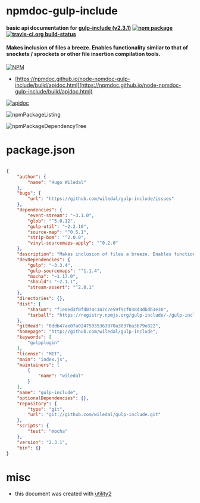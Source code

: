 # npmdoc-gulp-include

#### basic api documentation for  [gulp-include (v2.3.1)](http://github.com/wiledal/gulp-include)  [![npm package](https://img.shields.io/npm/v/npmdoc-gulp-include.svg?style=flat-square)](https://www.npmjs.org/package/npmdoc-gulp-include) [![travis-ci.org build-status](https://api.travis-ci.org/npmdoc/node-npmdoc-gulp-include.svg)](https://travis-ci.org/npmdoc/node-npmdoc-gulp-include)

#### Makes inclusion of files a breeze. Enables functionality similar to that of snockets / sprockets or other file insertion compilation tools.

[![NPM](https://nodei.co/npm/gulp-include.png?downloads=true&downloadRank=true&stars=true)](https://www.npmjs.com/package/gulp-include)

- [https://npmdoc.github.io/node-npmdoc-gulp-include/build/apidoc.html](https://npmdoc.github.io/node-npmdoc-gulp-include/build/apidoc.html)

[![apidoc](https://npmdoc.github.io/node-npmdoc-gulp-include/build/screenCapture.buildCi.browser.%252Ftmp%252Fbuild%252Fapidoc.html.png)](https://npmdoc.github.io/node-npmdoc-gulp-include/build/apidoc.html)

![npmPackageListing](https://npmdoc.github.io/node-npmdoc-gulp-include/build/screenCapture.npmPackageListing.svg)

![npmPackageDependencyTree](https://npmdoc.github.io/node-npmdoc-gulp-include/build/screenCapture.npmPackageDependencyTree.svg)



# package.json

```json

{
    "author": {
        "name": "Hugo Wiledal"
    },
    "bugs": {
        "url": "https://github.com/wiledal/gulp-include/issues"
    },
    "dependencies": {
        "event-stream": "~3.1.0",
        "glob": "^5.0.12",
        "gulp-util": "~2.2.10",
        "source-map": "^0.5.1",
        "strip-bom": "^2.0.0",
        "vinyl-sourcemaps-apply": "^0.2.0"
    },
    "description": "Makes inclusion of files a breeze. Enables functionality similar to that of snockets / sprockets or other file insertion compilation tools.",
    "devDependencies": {
        "gulp": "~3.3.4",
        "gulp-sourcemaps": "^1.1.4",
        "mocha": "~1.17.0",
        "should": "~2.1.1",
        "stream-assert": "^2.0.1"
    },
    "directories": {},
    "dist": {
        "shasum": "f1e0ed3f0fd074c347c7e59f9cf038d3dbdb3e30",
        "tarball": "https://registry.npmjs.org/gulp-include/-/gulp-include-2.3.1.tgz"
    },
    "gitHead": "0ddb47ae07a02475035363970a3037ba3b79e822",
    "homepage": "http://github.com/wiledal/gulp-include",
    "keywords": [
        "gulpplugin"
    ],
    "license": "MIT",
    "main": "index.js",
    "maintainers": [
        {
            "name": "wiledal"
        }
    ],
    "name": "gulp-include",
    "optionalDependencies": {},
    "repository": {
        "type": "git",
        "url": "git://github.com/wiledal/gulp-include.git"
    },
    "scripts": {
        "test": "mocha"
    },
    "version": "2.3.1",
    "bin": {}
}
```



# misc
- this document was created with [utility2](https://github.com/kaizhu256/node-utility2)
